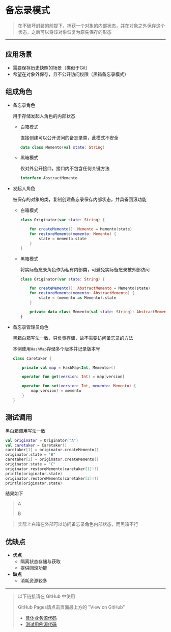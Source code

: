 # 备忘录模式

> 在不破坏封装的前提下，捕获一个对象的内部状态，并在对象之外保存这个状态，之后可以将该对象恢复为原先保存的形态

***

## 应用场景

+ 需要保存历史快照的场景（类似于Git）
+ 希望在对象外保存，且不公开访问权限（黑箱备忘录模式）



## 组成角色

+ 备忘录角色

  用于存储发起人角色的内部状态

  + 白箱模式

    直接创建可以公开访问的备忘录类，此模式不安全

    ```kotlin
    data class Memento(val state: String)
    ```

  + 黑箱模式

    仅对外公开接口，接口内不包含任何关键方法

    ```kotlin
    interface AbstractMemento
    ```

+ 发起人角色

  被保存的对象的类，复制创建备忘录保存内部状态，并具备回滚功能

  + 白箱模式

    ```kotlin
    class Originator(var state: String) {
    
        fun createMemento(): Memento = Memento(state)
        fun restoreMemento(memento: Memento) {
            state = memento.state
        }
    }
    ```

  + 黑箱模式

    将实际备忘录角色作为私有内部类，可避免实际备忘录被外部访问

    ```kotlin
    class Originator(var state: String) {
    
        fun createMemento(): AbstractMemento = Memento(state)
        fun restoreMemento(memento: AbstractMemento) {
            state = (memento as Memento).state
        }
    
        private data class Memento(val state: String): AbstractMemento
    }
    ```
  
+ 备忘录管理员角色

  黑箱白箱写法一致，只负责存储，故不需要访问备忘录的方法
  
  本例使用`HashMap`存储多个版本并记录版本号
  
  ```kotlin
  class Caretaker {
  
      private val map = HashMap<Int, Memento>()
  
      operator fun get(version: Int) = map[version]
  
      operator fun set(version: Int, memento: Memento) {
          map[version] = memento
      }
  }
  ```
  
  

## 测试调用

黑白箱调用写法一致

```kotlin
val originator = Originator("A")
val caretaker = Caretaker()
caretaker[1] = originator.createMemento()
originator.state = "B"
caretaker[2] = originator.createMemento()
originator.state = "C"
originator.restoreMemento(caretaker[1]!!)
println(originator.state)
originator.restoreMemento(caretaker[2]!!)
println(originator.state)
```

结果如下

>A
>
>B

> 实际上白箱在外部可以访问备忘录角色内部状态，而黑箱不行



## 优缺点

+ **优点**
  + 隔离状态存储与获取
  + 提供回滚功能
+ **缺点**
  + 消耗资源较多
  
***
> 以下链接请在 GitHub 中使用
>
> GitHub Pages请点击页面最上方的 "View on GitHub"
>
> + [具体业务源代码](../../../src/main/kotlin/club/gargantua7/design_patterns/behavioral/memento)
> + [测试用例源代码](../../../src/test/kotlin/club/gargantua7/design_patterns/behavioral/memento)

